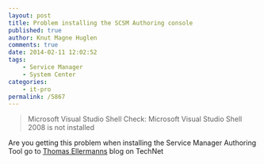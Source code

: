 ```yaml
---
layout: post
title: Problem installing the SCSM Authoring console
published: true
author: Knut Magne Huglen
comments: true
date: 2014-02-11 12:02:52
tags:
    - Service Manager
    - System Center
categories:
    - it-pro
permalink: /5867
---
```

> Microsoft Visual Studio Shell Check: Microsoft Visual Studio Shell 2008 is not installed

Are you getting this problem when installing the Service Manager Authoring Tool go to [Thomas Ellermanns][1] blog on TechNet

[1]: http://blogs.technet.com/b/thomase/archive/2014/02/11/problem-installing-the-scsm-authoring-console.aspx